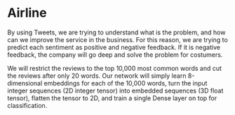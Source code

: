 # Airline

By using Tweets, we are trying to understand what is the problem, and how can we improve the service in the business. For this reason, we are trying to predict each sentiment as positive and negative feedback.
If it is negative feedback, the company will go deep and solve the problem for costumers.

We will restrict the reviews to the top 10,000 most common words and cut the reviews after only 20 words. 
Our network will simply learn 8-dimensional embeddings for each of the 10,000 words, turn the input integer sequences (2D integer tensor) into embedded sequences (3D float tensor), flatten the tensor to 2D, 
and train a single Dense layer on top for classification.
